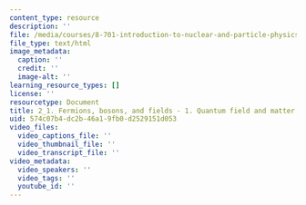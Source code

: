```yaml
---
content_type: resource
description: ''
file: /media/courses/8-701-introduction-to-nuclear-and-particle-physics-fall-2020/2_1-fermions-bosons-and-fields-1-quantum-field-and-matter.html
file_type: text/html
image_metadata:
  caption: ''
  credit: ''
  image-alt: ''
learning_resource_types: []
license: ''
resourcetype: Document
title: 2_1. Fermions, bosons, and fields - 1. Quantum field and matter.html
uid: 574c07b4-dc2b-46a1-9fb0-d2529151d053
video_files:
  video_captions_file: ''
  video_thumbnail_file: ''
  video_transcript_file: ''
video_metadata:
  video_speakers: ''
  video_tags: ''
  youtube_id: ''
---
```

